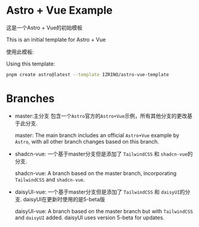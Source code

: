 # Astro + Vue Example
这是一个Astro + Vue的初始模板

This is an initial template for Astro + Vue

使用此模板:

Using this template:
```sh
pnpm create astro@latest --template IZRINO/astro-vue-template
```

# Branches
- master:主分支 包含一个`Astro`官方的`Astro+Vue`示例，所有其他分支的更改基于此分支.
    
    master: The main branch includes an official `Astro+Vue` example by `Astro`, with all other branch changes based on this branch.

- shadcn-vue: 一个基于master分支但是添加了 `TailwindCSS` 和 `shadcn-vue`的分支.
    
    shadcn-vue: A branch based on the master branch, incorporating `TailwindCSS` and `shadcn-vue`.

- daisyUI-vue: 一个基于master分支但是添加了 `TailwindCSS` 和 `daisyUI`的分支. daisyUI在更新时使用的是5-beta版
    
    daisyUI-vue: A branch based on the master branch but with `TailwindCSS` and `daisyUI` added. daisyUI uses version 5-beta for updates.


